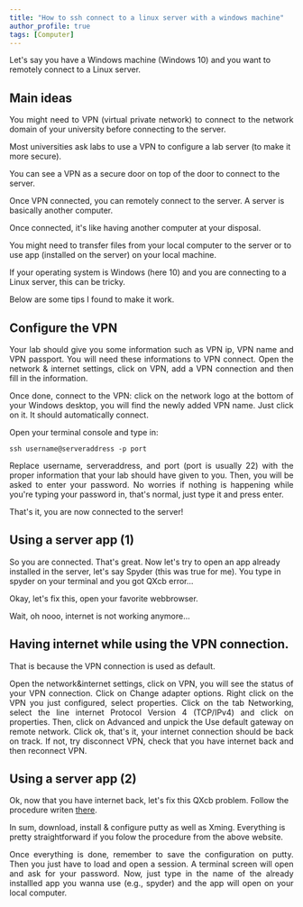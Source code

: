 ```yaml
---
title: "How to ssh connect to a linux server with a windows machine"
author_profile: true
tags: [Computer]
---
```


Let's say you have a Windows machine (Windows 10) and you want to remotely connect to a Linux server.

## Main ideas
<p align="justify">
You might need to VPN (virtual private network) to connect to the network domain of your university before connecting to the server. 
</p>
Most universities ask labs to use a VPN to configure a lab server (to make it more secure).

You can see a VPN as a secure door on top of the door to connect to the server. 

Once VPN connected, you can remotely connect to the server. A server is basically another computer.

Once connected, it's like having another computer at your disposal.

You might need to transfer files from your local computer to the server or to use app (installed on the server) on your local machine.

If your operating system is Windows (here 10) and you are connecting to a Linux server, this can be tricky.

Below are some tips I found to make it work.

## Configure the VPN

<p align="justify">
Your lab should give you some information such as VPN ip, VPN name and VPN passport. You will need these informations to VPN connect.
Open the network & internet settings, click on VPN, add a VPN connection and then fill in the information.
</p>
<p align="justify">
Once done, connect to the VPN: click on the network logo at the bottom of your Windows desktop, you will find the newly added VPN name.
Just click on it. It should automatically connect.
</p>
Open your terminal console and type in:

```
ssh username@serveraddress -p port
```

<p align="justify">
Replace username, serveraddress, and port (port is usually 22) with the proper information that your lab should have given to you.
Then, you will be asked to enter your password. No worries if nothing is happening while you're typing your password in, that's normal, just type it and press enter.
</p>
That's it, you are now connected to the server!

## Using a server app (1)

So you are connected. That's great. Now let's try to open an app already installed in the server, let's say Spyder (this was true for me).
You type in spyder on your terminal and you got QXcb error...

Okay, let's fix this, open your favorite webbrowser.

Wait, oh nooo, internet is not working anymore...

## Having internet while using the VPN connection.

That is because the VPN connection is used as default. 
<p align="justify">
Open the network&internet settings, click on VPN, you will see the status of your VPN connection.
Click on Change adapter options. Right click on the VPN you just configured, select properties. Click on the tab Networking, select the line internet Protocol Version 4 (TCP/IPv4) and click on properties.
Then, click on Advanced and unpick the Use default gateway on remote network. Click ok, that's it, your internet connection should be back on track. 
If not, try disconnect VPN, check that you have internet back and then reconnect VPN.
</p>

## Using a server app (2)

Ok, now that you have internet back, let's fix this QXcb problem. Follow the procedure writen 
<a href="http://www.geo.mtu.edu/geoschem/docs/putty_install.html">there</a>.

In sum, download, install & configure putty as well as Xming. Everything is pretty straightforward if you folow the procedure from the above website.

<p align="justify">
Once everything is done, remember to save the configuration on putty. Then you just have to load and open a session. A terminal screen will open and ask for your password. Now, 
just type in the name of the already installled app you wanna use (e.g., spyder) and the app will open on your local computer.
</p>


